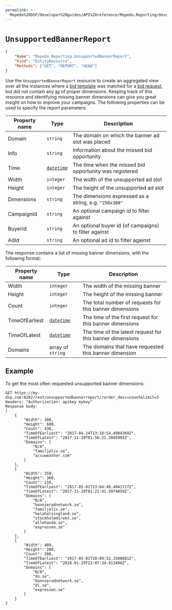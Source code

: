 ```yaml
---
permalink: >-
  Mopedo%20DSP/Developer%20guides/API%20reference/Mopedo.Reporting/UnsupportedBannerReport/
---
```


# `UnsupportedBannerReport`

```json
{
    "Name": "Mopedo.Reporting.UnsupportedBannerReport",
    "Kind": "EntityResource",
    "Methods": ["GET", "REPORT", "HEAD"]
}
```

Use the `UnsupportedBannerReport` resource to create an aggregated view over all the instances where a [bid template](../../Mopedo.Bidding/Campaign#bidtemplate) was matched for a [bid request](../../Mopedo.Database/BidRequest), but did not contain any [`Ad`](../../Mopedo.Bidding/Ad) of proper dimensions. Keeping track of this resource and identifying missing banner dimensions can give you great insight on how to improve your campaigns. The following properties can be used to specify the report parameters:

Property name | Type                         | Description
------------- | ---------------------------- | -------------------------------------------------------
Domain        | `string`                     | The domain on which the banner ad slot was placed
Info          | `string`                     | Information about the missed bid opportunity
Time          | [`datetime`](../../Datetime) | The time when the missed bid opportunity was registered
Width         | `integer`                    | The width of the unsupported ad slot
Height        | `integer`                    | The height of the unsupported ad slot
Dimensions    | `string`                     | The dimensions expressed as a string, e.g. `"250x300"`
CampaignId    | `string`                     | An optional campaign id to filter against
BuyerId       | `string`                     | An optional buyer id (of campaigns) to filter against
AdId          | `string`                     | An optional ad id to filter against

The response contains a list of missing banner dimensions, with the following format:

Property name  | Type                         | Description
-------------- | ---------------------------- | ---------------------------------------------------------
Width          | `integer`                    | The width of the missing banner
Height         | `integer`                    | The height of the missing banner
Count          | `integer`                    | The total number of requests for this banner dimensions
TimeOfEarliest | [`datetime`](../../Datetime) | The time of the first request for this banner dimensions
TimeOfLatest   | [`datetime`](../../Datetime) | The time of the latest request for this banner dimensions
Domains        | array of `string`            | The domains that have requested this banner dimension

## Example

To get the most often requested unsupported banner dimensions:

```
GET https://my-dsp.com:8282/rest/unsupportedbannerreport//order_desc=count&limit=3
Headers: "Authorization: apikey mykey"
Response body:
[
    {
        "Width": 300,
        "Height": 600,
        "Count": 436,
        "TimeOfEarliest": "2017-04-24T13:18:54.4904369Z",
        "TimeOfLatest": "2017-11-10T01:56:21.2845993Z",
        "Domains": [
            "N/A",
            "familjeliv.se",
            "accuweather.com"
        ]
    },
    {
        "Width": 250,
        "Height": 360,
        "Count": 216,
        "TimeOfEarliest": "2017-05-01T23:04:48.4041727Z",
        "TimeOfLatest": "2017-11-28T01:21:41.5974059Z",
        "Domains": [
            "N/A",
            "bonnieradnetwork.se",
            "familjeliv.se",
            "helahalsingland.se",
            "stockholmdirekt.se",
            "allehanda.se",
            "expressen.se"
        ]
    },
    {
        "Width": 480,
        "Height": 280,
        "Count": 208,
        "TimeOfEarliest": "2017-05-01T20:09:52.2500081Z",
        "TimeOfLatest": "2018-01-29T23:07:34.813496Z",
        "Domains": [
            "N/A",
            "dn.se",
            "bonnieradnetwork.se",
            "di.se",
            "expressen.se"
        ]
    }
]
```
